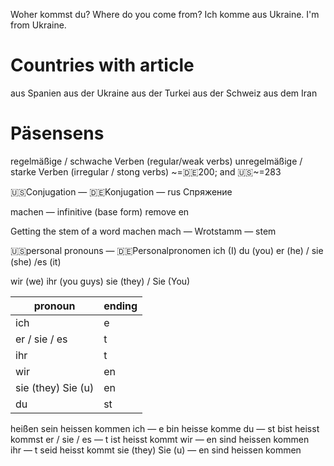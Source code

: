 Woher kommst du? Where do you come from?
Ich komme aus Ukraine. I'm from Ukraine.

# Countries with article
aus Spanien
aus der Ukraine
aus der Turkei
aus der Schweiz
aus dem Iran


# Päsensens

regelmäßige / schwache Verben (regular/weak verbs)
unregelmäßige / starke Verben (irregular / stong verbs) ~=🇩🇪200; and 🇺🇸~=283

🇺🇸Conjugation — 🇩🇪Konjugation — rus Спряжение


machen — infinitive (base form)
remove en

Getting the stem of a word machen
mach — Wrotstamm — stem

🇺🇸personal pronouns — 🇩🇪Personalpronomen
ich (I)
du (you)
er (he) / sie (she) /es (it)

wir (we)
ihr (you guys)
sie (they) / Sie (You)

| pronoun            | ending |
|--------------------|--------|
| ich                | e      |
| er / sie / es      | t      |
| ihr                | t      |
| wir                | en     |
| sie (they) Sie (u) | en     |
| du                 | st     |

heißen
sein       heissen     kommen
ich —                           e       bin        heisse        komme
du —                            st      bist        heisst        kommst
er / sie / es —             t        ist          heisst         kommt
wir —                           en     sind      heissen      kommen   
ihr —                            t        seid      heisst         kommt
sie (they) Sie (u) —    en     sind       heissen     kommen
